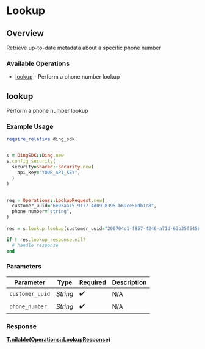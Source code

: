 # Lookup


## Overview

Retrieve up-to-date metadata about a specific phone number

### Available Operations

* [lookup](#lookup) - Perform a phone number lookup

## lookup

Perform a phone number lookup

### Example Usage

```ruby
require_relative ding_sdk


s = DingSDK::Ding.new
s.config_security(
  security=Shared::Security.new(
    api_key="YOUR_API_KEY",
  )
)


req = Operations::LookupRequest.new(
  customer_uuid="6e93aa15-9177-4d09-8395-b69ce50db1c8",
  phone_number="string",
)
    
res = s.lookup.lookup(customer_uuid="206704c1-f857-4246-a71d-63b35f5456af", phone_number="string")

if ! res.lookup_response.nil?
  # handle response
end

```

### Parameters

| Parameter          | Type               | Required           | Description        |
| ------------------ | ------------------ | ------------------ | ------------------ |
| `customer_uuid`    | *String*           | :heavy_check_mark: | N/A                |
| `phone_number`     | *String*           | :heavy_check_mark: | N/A                |


### Response

**[T.nilable(Operations::LookupResponse)](../../models/operations/lookupresponse.md)**

